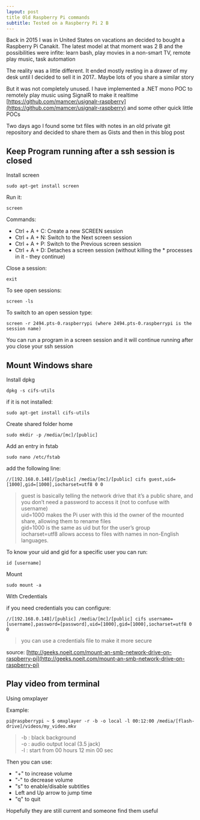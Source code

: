 ```yaml
---
layout: post
title Old Raspberry Pi commands
subtitle: Tested on a Raspberry Pi 2 B
---
```


Back in 2015 I was in United States on vacations an decided to bought a Raspberry Pi Canakit. The latest model  at that moment  was 2 B and the possibilities were infite: learn bash, play movies in a non-smart TV, remote play music, task automation

The reality was a little different. It ended mostly resting in a drawer of my desk until I decided to sell it in 2017.. Maybe lots of you share a similar story

But it was not completely unused. I have implemented a .NET mono POC to remotely play music using SignalR to make it realtime [https://github.com/mamcer/usignalr-raspberry](https://github.com/mamcer/usignalr-raspberry) and some other quick little POCs

Two days ago I found some txt files with notes in an old private git repository and decided to share them as Gists and then in this blog post

## Keep Program running after a ssh session is closed

Install screen 

    sudo apt-get install screen

Run it: 

    screen 

Commands:

* Ctrl + A + C:  Create a new SCREEN session
* Ctrl + A + N:  Switch to the Next screen session
* Ctrl + A + P:  Switch to the Previous screen session
* Ctrl + A + D:  Detaches a screen session (without killing the * processes in it - they continue)

Close a session: 

    exit

To see open sessions: 

    screen -ls

To switch to an open session type: 

    screen -r 2494.pts-0.raspberrypi (where 2494.pts-0.raspberrypi is the session name)

You can run a program in a screen session and it will continue running after you close your ssh session

## Mount Windows share

Install dpkg
    
    dpkg -s cifs-utils

if it is not installed: 
    
    sudo apt-get install cifs-utils

Create shared folder home
    
    sudo mkdir -p /media/[mc]/[public]

Add an entry in fstab
    
    sudo nano /etc/fstab

add the following line:

    //[192.168.0.148]/[public] /media/[mc]/[public] cifs guest,uid=[1000],gid=[1000],iocharset=utf8 0 0

> guest is basically telling the network drive that it’s a public share, and you don’t need a password to access it (not to confuse with username)  
> uid=1000 makes the Pi user with this id the owner of the mounted share, allowing them to rename files  
> gid=1000 is the same as uid but for the user’s group  
> iocharset=utf8 allows access to files with names in non-English languages.

To know your uid and gid for a specific user you can run: 

    id [username]

Mount

    sudo mount -a

With Credentials

if you need credentials you can configure: 

    //[192.168.0.148]/[public] /media/[mc]/[public] cifs username=[username],password=[password],uid=[1000],gid=[1000],iocharset=utf8 0 0

> you can use a credentials file to make it more secure

source: [http://geeks.noeit.com/mount-an-smb-network-drive-on-raspberry-pi](http://geeks.noeit.com/mount-an-smb-network-drive-on-raspberry-pi)

## Play video from terminal

Using omxplayer

Example:

    pi@raspberrypi ~ $ omxplayer -r -b -o local -l 00:12:00 /media/[flash-drive]/videos/my_video.mkv 

> -b : black background  
> -o : audio output local (3.5 jack)  
> -l : start from 00 hours 12 min 00 sec

Then you can use:

* "+" to increase volume  
* "-" to decrease volume  
* "s" to enable/disable subtitles
* Left and Up arrow to jump time
* "q" to quit

Hopefully they are still current and someone find them useful